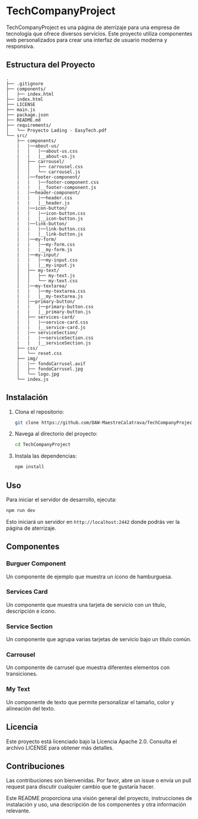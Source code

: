 # TechCompanyProject

TechCompanyProject es una página de aterrizaje para una empresa de tecnología que ofrece diversos servicios. Este proyecto utiliza componentes web personalizados para crear una interfaz de usuario moderna y responsiva.

## Estructura del Proyecto

```
.
├── .gitignore
├── components/
│   ├── index.html
├── index.html
├── LICENSE
├── main.js
├── package.json
├── README.md
├── requirements/
│   └── Proyecto Lading - EasyTech.pdf
└── src/
    ├── components/
    |   |──about-us/
    |   |   |──about-us.css
    |   |   |__about-us.js
    │   ├── carrousel/
    │   │   ├── carrousel.css
    │   │   └── carrousel.js
    |   |──footer-component/
    |   |   |──footer-component.css
    |   |   |__footer-component.js
    |   |──header-component/
    |   |   |──header.css
    |   |   |__header.js
    |   |──icon-button/
    |   |   |──icon-button.css
    |   |   |__icon-button.js
    |   |──link-button/
    |   |   |──link-button.css
    |   |   |__link-button.js
    |   |──my-form/
    |   |   |──my-form.css
    |   |   |__my-form.js
    |   |──my-input/
    |   |   |──my-input.css
    |   |   |__my-input.js
    │   ├── my-text/
    │   │   ├── my-text.js
    │   │   └── my-text.css
    |   |──my-textarea/
    |   |   |──my-textarea.css
    |   |   |__my-textarea.js
    |   |──primary-button/
    |   |   |──primary-button.css
    |   |   |__primary-button.js
    │   ├── services-card/
    |   |   |──service-card.css
    |   |   |__service-card.js
    │   |── serviceSection/
    |   |   |──serviceSection.css
    |   |   |__serviceSection.js
    ├── css/
    │   └── reset.css
    ├── img/
    |   |── fondoCarrusel.avif
    │   ├── fondoCarrusel.jpg
    │   └── logo.jpg
    └── index.js
```

## Instalación

1. Clona el repositorio:
    ```sh
    git clone https://github.com/DAW-MaestreCalatrava/TechCompanyProject.git
    ```

2. Navega al directorio del proyecto:
    ```sh
    cd TechCompanyProject
    ```

3. Instala las dependencias:
    ```sh
    npm install
    ```

## Uso

Para iniciar el servidor de desarrollo, ejecuta:
```sh
npm run dev
```

Esto iniciará un servidor en `http://localhost:2442` donde podrás ver la página de aterrizaje.

## Componentes

### Burguer Component

Un componente de ejemplo que muestra un ícono de hamburguesa.

### Services Card

Un componente que muestra una tarjeta de servicio con un título, descripción e ícono.

### Service Section

Un componente que agrupa varias tarjetas de servicio bajo un título común.

### Carrousel

Un componente de carrusel que muestra diferentes elementos con transiciones.

### My Text

Un componente de texto que permite personalizar el tamaño, color y alineación del texto.

## Licencia

Este proyecto está licenciado bajo la Licencia Apache 2.0. Consulta el archivo LICENSE para obtener más detalles.

## Contribuciones

Las contribuciones son bienvenidas. Por favor, abre un issue o envía un pull request para discutir cualquier cambio que te gustaría hacer.



Este README proporciona una visión general del proyecto, instrucciones de instalación y uso, una descripción de los componentes y otra información relevante.
